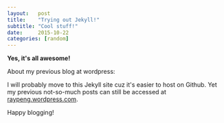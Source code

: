 ```yaml
---
layout:   post
title:    "Trying out Jekyll!"
subtitle: "Cool stuff!"
date:     2015-10-22
categories: [random]
---
```


**Yes, it's all awesome!**

About my previous blog at wordpress:

I will probably move to this Jekyll site cuz it's easier to host on Github. Yet my previous not-so-much posts can still be accessed at [raypeng.wordpress.com](https://raypeng.wordpress.com/).

Happy blogging!
